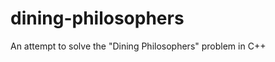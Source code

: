dining-philosophers
===================

An attempt to solve the "Dining Philosophers" problem in C++
